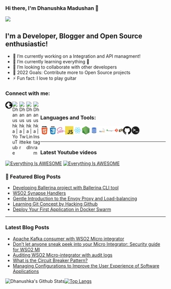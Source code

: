 ### Hi there, I'm Dhanushka Madushan 👋
![](https://komarev.com/ghpvc/?username=madushadhanushka)
## I'm a Developer, Blogger and Open Source enthusiastic!
- 🔭 I’m currently working on a Integration and API managment!
- 🌱 I’m currently learning everything 🤣
- 👯 I’m looking to collaborate with other developers
- 🥅 2022 Goals: Contribute more to Open Source projects
- ⚡ Fun fact: I love to play guitar

### Connect with me:

[<img align="left" alt="Dhanushka" width="22px" src="https://raw.githubusercontent.com/iconic/open-iconic/master/svg/globe.svg" />][website]
[<img align="left" alt="Dhanushka | YouTube" width="22px" src="https://cdn.jsdelivr.net/npm/simple-icons@v3/icons/youtube.svg" />][youtube]
[<img align="left" alt="Dhanushka | Twitter" width="22px" src="https://cdn.jsdelivr.net/npm/simple-icons@v3/icons/twitter.svg" />][twitter]
[<img align="left" alt="Dhanushka | LinkedIn" width="22px" src="https://cdn.jsdelivr.net/npm/simple-icons@v3/icons/linkedin.svg" />][linkedin]
[<img align="left" alt="Dhanushka | Instagram" width="22px" src="https://cdn.jsdelivr.net/npm/simple-icons@v3/icons/instagram.svg" />][instagram]

<br />

### Languages and Tools:

<img align="left" alt="HTML5" width="26px" src="https://raw.githubusercontent.com/github/explore/80688e429a7d4ef2fca1e82350fe8e3517d3494d/topics/html/html.png" />
<img align="left" alt="CSS3" width="26px" src="https://raw.githubusercontent.com/github/explore/80688e429a7d4ef2fca1e82350fe8e3517d3494d/topics/css/css.png" />
<img align="left" alt="Sass" width="26px" src="https://raw.githubusercontent.com/github/explore/80688e429a7d4ef2fca1e82350fe8e3517d3494d/topics/sass/sass.png" />
<img align="left" alt="JavaScript" width="26px" src="https://raw.githubusercontent.com/github/explore/80688e429a7d4ef2fca1e82350fe8e3517d3494d/topics/javascript/javascript.png" />
<img align="left" alt="React" width="26px" src="https://raw.githubusercontent.com/github/explore/80688e429a7d4ef2fca1e82350fe8e3517d3494d/topics/react/react.png" />
<img align="left" alt="Node.js" width="26px" src="https://raw.githubusercontent.com/github/explore/80688e429a7d4ef2fca1e82350fe8e3517d3494d/topics/nodejs/nodejs.png" />
<img align="left" alt="SQL" width="26px" src="https://raw.githubusercontent.com/github/explore/80688e429a7d4ef2fca1e82350fe8e3517d3494d/topics/sql/sql.png" />
<img align="left" alt="MySQL" width="26px" src="https://raw.githubusercontent.com/github/explore/80688e429a7d4ef2fca1e82350fe8e3517d3494d/topics/mysql/mysql.png" />
<img align="left" alt="MongoDB" width="26px" src="https://raw.githubusercontent.com/github/explore/80688e429a7d4ef2fca1e82350fe8e3517d3494d/topics/mongodb/mongodb.png" />
<img align="left" alt="Git" width="26px" src="https://raw.githubusercontent.com/github/explore/80688e429a7d4ef2fca1e82350fe8e3517d3494d/topics/git/git.png" />
<img align="left" alt="GitHub" width="26px" src="https://raw.githubusercontent.com/github/explore/78df643247d429f6cc873026c0622819ad797942/topics/github/github.png" />
<img align="left" alt="HTML5" width="26px" src="https://raw.githubusercontent.com/github/explore/80688e429a7d4ef2fca1e82350fe8e3517d3494d/topics/terminal/terminal.png" />
<br />
<br />

---
### Latest Youtube videos
[![Everything Is AWESOME](https://img.youtube.com/vi/grzxF7cD2g0/0.jpg)](https://www.youtube.com/watch?v=grzxF7cD2g0 "Everything Is AWESOME")
[![Everything Is AWESOME](https://img.youtube.com/vi/RMjMYoiXGXQ/0.jpg)](https://www.youtube.com/watch?v=RMjMYoiXGXQ "Everything Is AWESOME")

### 📕 Featured Blog Posts
- [Developing Ballerina project with Ballerina CLI tool](https://medium.com/technology-in-essence/developing-ballerina-project-with-ballerina-cli-tool-66cb6ebf5111)
- [WSO2 Synapse Handlers](https://medium.com/@madushandhanushka/wso2-synapse-handlers-64b34af06cbb)
- [Gentle Introduction to the Envoy Proxy and Load-balancing](https://medium.com/hackernoon/gentle-introduction-to-the-envoy-proxy-and-load-balancing-b3e3eb72c71f)
- [Learning Git Concept by Hacking Github](https://medium.com/@madushandhanushka/learning-git-concept-by-hacking-github-e4993049c6b0)
- [Deploy Your First Application in Docker Swarm](https://medium.com/faun/deploy-your-first-application-in-docker-swarm-4d7352c89906)

---

### Latest Blog Posts
<!-- BLOG-POST-LIST:START -->
- [Apache Kafka consumer with WSO2 Micro integrator](https://medium.com/@madushandhanushka/apache-kafka-consumer-with-wso2-micro-integrator-3342004962e4?source=rss-8ef4f076feec------2)
- [Don’t let anyone sneak peek into your Micro Integrator: Security guide for WSO2 MI](https://medium.com/@madushandhanushka/dont-let-anyone-sneak-peek-into-your-microintegrator-security-guide-for-wso2-mi-464a52eb91e2?source=rss-8ef4f076feec------2)
- [Auditing WSO2 Micro-integrator with audit logs](https://medium.com/@madushandhanushka/auditing-wso2-micro-integrator-with-audit-logs-736cd234a6f6?source=rss-8ef4f076feec------2)
- [What is the Circuit Breaker Pattern?](https://medium.com/think-integration/what-is-the-circuit-breaker-pattern-119c1237185f?source=rss-8ef4f076feec------2)
- [Managing Configurations to Improve the User Experience of Software Applications](https://medium.com/@madushandhanushka/managing-configurations-to-improve-the-user-experience-of-software-applications-68b33df66a41?source=rss-8ef4f076feec------2)
<!-- BLOG-POST-LIST:END -->

<img align="left" alt="Dhanushka's Github Stats" src="https://github-readme-stats.vercel.app/api?username=madushadhanushka&show_icons=true&hide_border=true" />

[![Top Langs](https://github-readme-stats.vercel.app/api/top-langs/?username=madushadhanushka&layout=compact)](https://github.com/madushadhanushka/github-readme-stats)

[website]: http://devform.netlify.com/
[twitter]: https://twitter.com/DhanushkaDEV
[youtube]: https://www.youtube.com/channel/UCBy8HwGXUnM60EOj9sDcz-g
[instagram]: https://www.instagram.com/dhanushka_m/
[linkedin]: https://www.linkedin.com/in/dhanushkamadushan/
